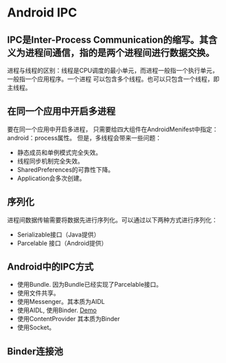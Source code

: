 # Android IPC

## IPC是Inter-Process Communication的缩写。其含义为进程间通信，指的是两个进程间进行数据交换。
进程与线程的区别：线程是CPU调度的最小单元，而进程一般指一个执行单元，一般指一个应用程序。一个进程
可以包含多个线程。也可以只包含一个线程，即主线程。


## 在同一个应用中开启多进程
要在同一个应用中开启多进程， 只需要给四大组件在AndroidMenifest中指定：android：process属性。
但是，多线程会带来一些问题：
* 静态成员和单例模式完全失效。
* 线程同步机制完全失效。
* SharedPreferences的可靠性下降。
* Application会多次创建。

## 序列化
进程间数据传输需要将数据先进行序列化。可以通过以下两种方式进行序列化：
* Serializable接口（Java提供）
* Parcelable 接口（Android提供）

## Android中的IPC方式
* 使用Bundle. 因为Bundle已经实现了Parcelable接口。
* 使用文件共享。
* 使用Messenger。其本质为AIDL
* 使用AIDL, 使用Binder. [Demo](https://github.com/yangxinghua/AIDLDemo)
* 使用ContentProvider 其本质为Binder
* 使用Socket。

## Binder连接池
